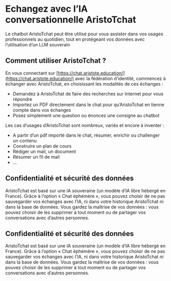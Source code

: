 # Echangez avec l’IA conversationnelle AristoTchat

Le chatbot AristoTchat peut être utilisé pour vous assister dans vos usages professionnels au quotidien, tout en protégeant vos données avec l’utilisation d’un LLM souverain


## Comment utiliser AristoTchat ?

En vous connectant sur [https://chat.aristote.education/](https://chat.aristote.education/) avec la fédération d’identité, commencez à échanger avec AristoTchat, en choisissant les modalités de ces échanges :

* Demandez à AristoTchat de faire des recherches sur Internet pour vous répondre
* Importez un PDF directement dans le chat pour qu’AristoTchat en tienne compte dans vos échanges
* Posez simplement une question ou énoncez une consigne au chatbot

Les cas d’usages d’AristoTchat sont nombreux, variés et encore à inventer :

* A partir d’un pdf importé dans le chat, résumer, enrichir ou challenger un contenu
* Construire un plan de cours
* Rédiger un mail, un document
* Résumer un fil de mail
* ...


## Confidentialité et sécurité des données

AristoTchat est basé sur une IA souveraine (un modèle d’IA libre hébergé en France).
Grâce à l’option « Chat éphémère », vous pouvez choisir de ne pas sauvegarder vos échanges avec l’IA, ni dans votre historique AristoTchat ni dans la base de données.
Vous gardez la maîtrise de vos données : vous pouvez choisir de les supprimer à tout moment ou de partager vos conversations avec d’autres personnes.



## Confidentialité et sécurité des données
AristoTchat est basé sur une IA souveraine (un modèle d’IA libre hébergé en France).
Grâce à l’option « Chat éphémère », vous pouvez choisir de ne pas sauvegarder vos échanges avec l’IA, ni dans votre historique AristoTchat ni dans la base de données.
Vous gardez la maîtrise de vos données : vous pouvez choisir de les supprimer à tout moment ou de partager vos conversations avec d’autres personnes.
